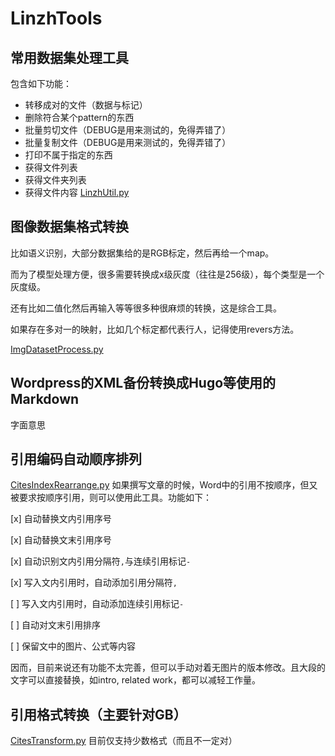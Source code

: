 # LinzhTools
## 常用数据集处理工具
包含如下功能：
- 转移成对的文件（数据与标记）
- 删除符合某个pattern的东西
- 批量剪切文件（DEBUG是用来测试的，免得弄错了）
- 批量复制文件（DEBUG是用来测试的，免得弄错了）
- 打印不属于指定的东西
- 获得文件列表
- 获得文件夹列表
- 获得文件内容
[LinzhUtil.py](https://github.com/Linzh7/LinzhTools/blob/master/LinzhUtil.py)

## 图像数据集格式转换
比如语义识别，大部分数据集给的是RGB标定，然后再给一个map。

而为了模型处理方便，很多需要转换成x级灰度（往往是256级），每个类型是一个灰度级。

还有比如二值化然后再输入等等很多种很麻烦的转换，这是综合工具。

如果存在多对一的映射，比如几个标定都代表行人，记得使用revers方法。

[ImgDatasetProcess.py](https://github.com/Linzh7/LinzhTools/blob/master/ImgDatasetProcess.py)

## Wordpress的XML备份转换成Hugo等使用的Markdown
字面意思

## 引用编码自动顺序排列
[CitesIndexRearrange.py](https://github.com/Linzh7/LinzhTools/blob/master/DocumentTools/CitesIndexRearrange.py)
如果撰写文章的时候，Word中的引用不按顺序，但又被要求按顺序引用，则可以使用此工具。功能如下：

[x] 自动替换文内引用序号

[x] 自动替换文末引用序号

[x] 自动识别文内引用分隔符`,`与连续引用标记`-`

[x] 写入文内引用时，自动添加引用分隔符`,`

[ ] 写入文内引用时，自动添加连续引用标记`-`

[ ] 自动对文末引用排序

[ ] 保留文中的图片、公式等内容

因而，目前来说还有功能不太完善，但可以手动对着无图片的版本修改。且大段的文字可以直接替换，如intro, related work，都可以减轻工作量。

## 引用格式转换（主要针对GB）
[CitesTransform.py](https://github.com/Linzh7/LinzhTools/blob/master/DocumentTools/CitesTransform.py)
目前仅支持少数格式（而且不一定对）
